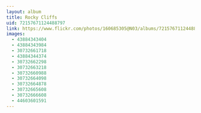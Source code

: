 ```yaml
---
layout: album
title: Rocky Cliffs
uid: 72157671124488797
link: https://www.flickr.com/photos/160685305@N03/albums/72157671124488797
images:
  - 43884343404
  - 43884343984
  - 30732661718
  - 43884344374
  - 30732662298
  - 30732663218
  - 30732660988
  - 30732664098
  - 30732664878
  - 30732665608
  - 30732666608
  - 44603601591
---
```


